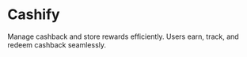 # Cashify
Manage cashback and store rewards efficiently. Users earn, track, and redeem cashback seamlessly.
